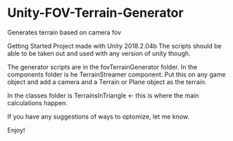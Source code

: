 # Unity-FOV-Terrain-Generator
Generates terrain based on camera fov

Getting Started
Project made with Unity 2018.2.04b
The scripts should be able to be taken out and used with any version of unity though.


The generator scripts are in the fovTerrainGenerator folder.
In the components folder is he TerrainStreamer component. Put this on any game object and add a camera and a Terrain or Plane object as the terrain.

In the classes folder is TerrainsInTriangle <- this is where the main calculations happen. 

If you have any suggestions of ways to optomize, let me know.

Enjoy!